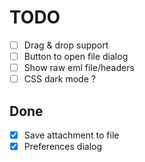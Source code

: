 # TODO

- [ ] Drag & drop support 
- [ ] Button to open file dialog 
- [ ] Show raw eml file/headers 
- [ ] CSS dark mode ?

## Done

- [X] Save attachment to file 
- [X] Preferences dialog
